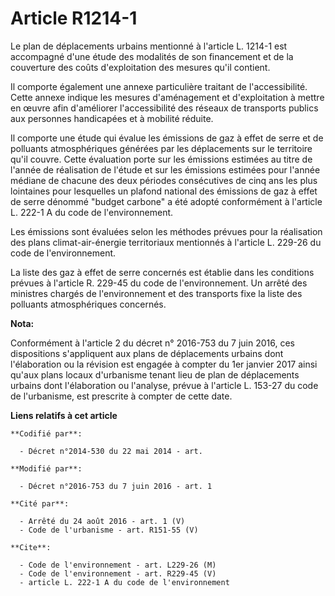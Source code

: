 # Article R1214-1

Le plan de déplacements urbains mentionné à l'article L. 1214-1 est accompagné d'une étude des modalités de son financement
et de la couverture des coûts d'exploitation des mesures qu'il contient. 

Il comporte également une annexe particulière traitant de l'accessibilité. Cette annexe indique les mesures d'aménagement et
d'exploitation à mettre en œuvre afin d'améliorer l'accessibilité des réseaux de transports publics aux personnes handicapées
et à mobilité réduite.

Il comporte une étude qui évalue les émissions de gaz à effet de serre et de polluants atmosphériques générées par les
déplacements sur le territoire qu'il couvre. Cette évaluation porte sur les émissions estimées au titre de l'année de
réalisation de l'étude et sur les émissions estimées pour l'année médiane de chacune des deux périodes consécutives de cinq
ans les plus lointaines pour lesquelles un plafond national des émissions de gaz à effet de serre dénommé "budget carbone" a
été adopté conformément à l'article L. 222-1 A du code de l'environnement. 

Les émissions sont évaluées selon les méthodes prévues pour la réalisation des plans climat-air-énergie territoriaux
mentionnés à l'article L. 229-26 du code de l'environnement. 

La liste des gaz à effet de serre concernés est établie dans les conditions prévues à l'article R. 229-45 du code de
l'environnement. Un arrêté des ministres chargés de l'environnement et des transports fixe la liste des polluants
atmosphériques concernés.

**Nota:**

Conformément à l'article 2 du décret n° 2016-753 du 7 juin 2016, ces dispositions s'appliquent aux plans de déplacements
urbains dont l'élaboration ou la révision est engagée à compter du 1er janvier 2017 ainsi qu'aux plans locaux d'urbanisme
tenant lieu de plan de déplacements urbains dont l'élaboration ou l'analyse, prévue à l'article L. 153-27 du code de
l'urbanisme, est prescrite à compter de cette date.

**Liens relatifs à cet article**

	**Codifié par**:

	  - Décret n°2014-530 du 22 mai 2014 - art.

	**Modifié par**:

	  - Décret n°2016-753 du 7 juin 2016 - art. 1

	**Cité par**:

	  - Arrêté du 24 août 2016 - art. 1 (V)
	  - Code de l'urbanisme - art. R151-55 (V)

	**Cite**:

	  - Code de l'environnement - art. L229-26 (M)
	  - Code de l'environnement - art. R229-45 (V)
	  - article L. 222-1 A du code de l'environnement
